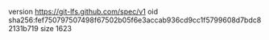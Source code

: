 version https://git-lfs.github.com/spec/v1
oid sha256:fef750797507498f67502b05f6e3accab936cd9cc1f5799608d7bdc82131b719
size 1623
